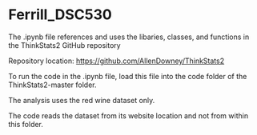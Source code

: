 # Ferrill_DSC530

The .ipynb file references and uses the libaries, classes, and functions in the ThinkStats2 GitHub repository

Repository location: https://github.com/AllenDowney/ThinkStats2

To run the code in the .ipynb file, load this file into the code folder of the ThinkStats2-master folder.

The analysis uses the red wine dataset only.

The code reads the dataset from its website location and not from within this folder.
